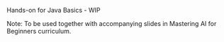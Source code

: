 Hands-on for Java Basics - WIP

Note: To be used together with accompanying slides in Mastering AI for Beginners curriculum.
